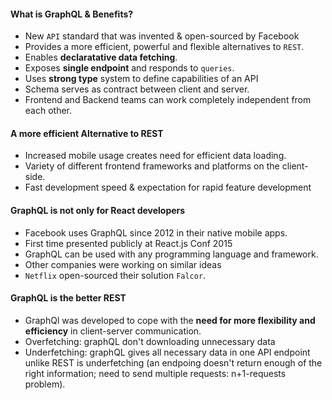 #### What is GraphQL & Benefits?

- New `API` standard that was invented & open-sourced by Facebook
- Provides a more efficient, powerful and flexible alternatives to `REST`.
- Enables **declaratative data fetching**.
- Exposes **single endpoint** and responds to `queries`.
- Uses **strong type** system to define capabilities of an API
- Schema serves as contract between client and server.
- Frontend and Backend teams can work completely independent from each other.

#### A more efficient Alternative to REST

- Increased mobile usage creates need for efficient data loading.
- Variety of different frontend frameworks and platforms on the client-side.
- Fast development speed & expectation for rapid feature development

#### GraphQL is **not** only for React developers

- Facebook uses GraphQL since 2012 in their native mobile apps.
- First time presented publicly at React.js Conf 2015
- GraphQL can be used with any programming language and framework.
- Other companies were working on similar ideas
- `Netflix` open-sourced their solution `Falcor`.

#### GraphQL is the better REST

- GraphQl was developed to cope with the **need for more flexibility and efficiency** in client-server communication.
- Overfetching: graphQL don't downloading unnecessary data
- Underfetching: graphQL gives all necessary data in one API endpoint unlike REST is underfetching (an endpoing doesn't return enough of the right information; need to send multiple requests: n+1-requests problem).